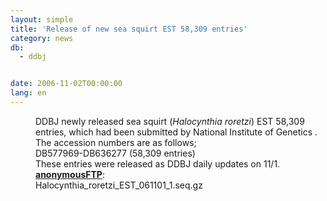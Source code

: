 ```yaml
---
layout: simple
title: 'Release of new sea squirt EST 58,309 entries'
category: news
db:
  - ddbj


date: 2006-11-02T00:00:00
lang: en
---
```


<html>
<dd>DDBJ newly released sea squirt (<i>Halocynthia roretzi</i>) EST 58,309 entries, which had been submitted by National Institute of Genetics .
<dd>The accession numbers are as follows;
<dd>DB577969-DB636277 (58,309 entries)
<dd>These entries were released as DDBJ daily updates on 11/1.
<dd><b><a href="ftp://ftp.ddbj.nig.ac.jp/ddbj_database/mass/Halocynthia_roretzi_EST/">anonymousFTP</a></b>:<br> Halocynthia_roretzi_EST_061101_1.seq.gz</dd>
</dd>
</dd>
</dd>
</dd>
</html>
